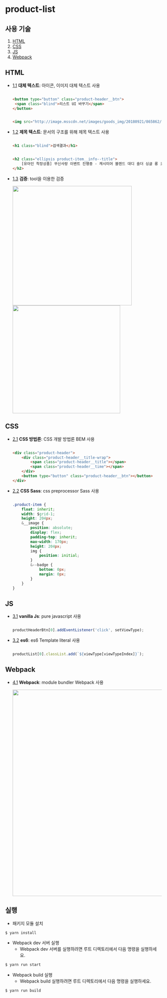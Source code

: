 # product-list

## 사용 기술

1. [HTML](#html)
1. [CSS](#css)
1. [JS](#js)
1. [Webpack](#webpack)
	
## HTML

  <a name="html--text"></a><a name="1.1"></a>
  - [1.1](#html--text) **대체 텍스트**: 아이콘, 이미지 대체 텍스트 사용

	```html

	<button type="button" class="product-header__btn">
	 <span class="blind">리스트 UI 바꾸기</span>
	</button>

	```

	```html

	<img src="http://image.msscdn.net/images/goods_img/20180921/865862/865862_2_320.jpg" alt="캐시미어 블렌드 대디 숄더 싱글 롱 코트" />

	```

	<a name="html--heading"></a><a name="1.2"></a>
  - [1.2](#html--heading) **제목 텍스트**: 문서의 구조를 위해 제목 텍스트 사용

	```html

	<h1 class="blind">검색결과</h1>

	```

	```html

	<h2 class="ellipsis product-item__info--title">
		[유아인 착장상품] 무신사랑 이벤트 진행중 - 캐시미어 블렌드 대디 숄더 싱글 롱 코트
	</h2>

	```

	<a name="html--confirm"></a><a name="1.3"></a>
  - [1.3](#html--confirm) **검증**: tool을 이용한 검증

	<img width="383" src="https://user-images.githubusercontent.com/17353901/106379278-1f188900-63ee-11eb-96aa-cbbb275c3c77.jpg">

	<img width="346" src="https://user-images.githubusercontent.com/17353901/106379329-846c7a00-63ee-11eb-8b19-458f35dae5c8.jpg">

## CSS

  <a name="css--bem"></a><a name="2.1"></a>
  - [2.1](#css--bem) **CSS 방법론**: CSS 개발 방법론 BEM 사용

	```html

	<div class="product-header">
		<div class="product-header__title-wrap">
			<span class="product-header__title"></span>
			<span class="product-header__time"></span>
		</div>
		<button type="button" class="product-header__btn"></button>
	</div>

	```

	<a name="css--sass"></a><a name="2.2"></a>
  - [2.2](#css--sass) **CSS Sass**: css preprocessor Sass 사용

	```css

	.product-item {
		float: inherit;
		width: $grid-1;
		height: 204px;
		&__image {
			position: absolute;
			display: flex;
			padding-top: inherit;
			max-width: 170px;
			height: 204px;
			img {
				position: initial;
			}
			&--badge {
				bottom: 0px;
				margin: 0px;
			}
		}
	}

	```

## JS

  <a name="js--vanillaJs"></a><a name="3.1"></a>
  - [3.1](#js--vanillaJs) **vanilla Js**: pure javascript 사용

	```javascript

	productHeaderBtn[0].addEventListener('click', setViewType);

	```
		
<a name="js--es6"></a><a name="3.2"></a>
- [3.2](#js--es6) **es6**: es6 Template literal 사용

	```javascript
	
	productList[0].classList.add(`${viewType[viewTypeIndex]}`);
	
 	 ```

## Webpack

  <a name="webpack--webpack"></a><a name="4.1"></a>
  - [4.1](#webpack--webpack) **Webpack**: module bundler Webpack 사용

	<img width="662" src="https://user-images.githubusercontent.com/17353901/106379709-373dd780-63f1-11eb-8091-81825aae9112.png">

## 실행

* 패키지 모듈 설치
```bash
$ yarn install
``` 

*  Webpack dev 서버 실행
	* Webpack dev 서버를 실행하려면 루트 디렉토리에서 다음 명령을 실행하세요.   
```bash
$ yarn run start
``` 

* Webpack build 실행
	* Webpack build 실행하려면 루트 디렉토리에서 다음 명령을 실행하세요.
```bash
$ yarn run build
``` 
                        
